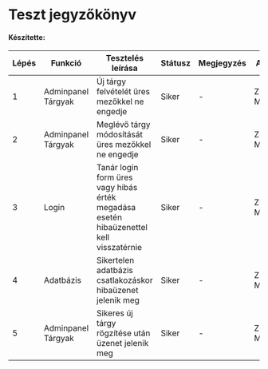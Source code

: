 # Teszt jegyzőkönyv
#### Készítette: 

Lépés | Funkció | Tesztelés leírása | Státusz | Megjegyzés | Aláírás | Időpont
--- | --- | --- | --- | --- | --- | --- 
1 |Adminpanel Tárgyak|Új tárgy felvételét üres mezőkkel ne engedje|Siker| - |Zettisch Márk| 2023.04.24. 
2 |Adminpanel Tárgyak|Meglévő tárgy módosítását üres mezőkkel ne engedje|Siker| - |Zettisch Márk| 2023.04.24.
3 |Login|Tanár login form üres vagy hibás érték megadása esetén hibaüzenettel kell visszatérnie|Siker| - |Zettisch Márk| 2023.04.25.
4 |Adatbázis|Sikertelen adatbázis csatlakozáskor hibaüzenet jelenik meg|Siker| - |Zettisch Márk| 2023.04.25.
5 |Adminpanel Tárgyak|Sikeres új tárgy rögzítése után üzenet jelenik meg|Siker| - |Zettisch Márk| 2023.04.25.
